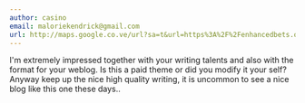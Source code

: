 ```yaml
---
author: casino
email: maloriekendrick@gmail.com
url: http://maps.google.co.ve/url?sa=t&url=https%3A%2F%2Fenhancedbets.org/
---
```


I'm extremely impressed together with your writing talents and also with the format for your weblog.
Is this a paid theme or did you modify it your self?
Anyway keep up the nice high quality writing, it is uncommon to 
see a nice blog like this one these days..